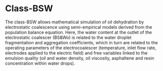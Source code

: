 # Class-BSW
The class-BSW allows mathematical simulation of oil dehydration by electrostatic coalescence using semi-empirical models derived from the population balance equation. Here, the water content at the outlet of the electrostatic coalescer (BS&Wo) is related to the water droplet fragmentation and aggregation coefficients, which in turn are related to the operating parameters of the electrocoalescer (temperature, inlet flow rate, electrodes applied to the electric field) and free variables linked to the emulsion quality (oil and water density, oil viscosity, asphaltene and resin concentration within water drops).
